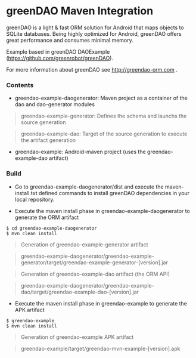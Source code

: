 greenDAO Maven Integration
============

greenDAO is a light & fast ORM solution for Android that maps objects to SQLite databases. Being highly optimized for Android, greenDAO offers great performance and consumes minimal memory.

Example based in greenDAO DAOExample (https://github.com/greenrobot/greenDAO).

For more information about greenDAO see http://greendao-orm.com .

### Contents

* greendao-example-daogenerator: Maven project as a container of the dao and dao-generator modules

 > greendao-example-generator: Defines the schema and launchs the source generation
 
 > greendao-example-dao: Target of the source generation to execute the artifact generation

* greendao-example: Android-maven project (uses the greendao-example-dao artifact)


### Build

* Go to greendao-example-daogenerator/dist and execute the maven-install.txt defined commands to install greenDAO dependencies in your local repository.


* Execute the maven install phase in greendao-example-daogenerator to generate the ORM artifact

```
$ cd greendao-example-daogenerator
$ mvn clean install 
```

 >  Generation of greendao-example-generator artifact
 
 >  greendao-example-daogenerator/greendao-example-generator/target/greendao-example-generator-[version].jar

 >  Generation of greendao-example-dao artifact (the ORM API)
 
 >  greendao-example-daogenerator/greendao-example-dao/target/greendao-example-dao-[version].jar

 

 
* Execute the maven install phase in greendao-example to generate the APK artifact

```
$ greendao-example
$ mvn clean install 
```

 > Generation of greendao-example APK artifact
 
 > greendao-example/target/greendao-mvn-example-[version].apk

